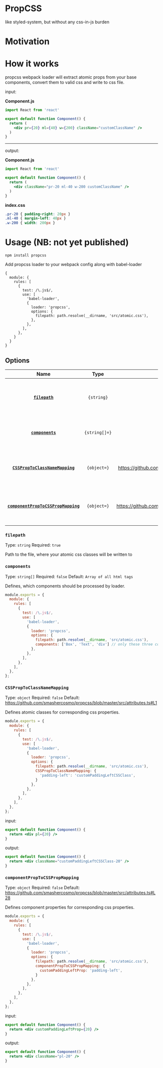 # PropCSS
like styled-system, but without any css-in-js burden

# Motivation

# How it works
propcss webpack loader will extract atomic props from your base components, convert them to valid css and write to css file.

input:

**Component.js**
```jsx
import React from 'react'

export default function Component() {
  return (
    <div pr={20} ml={40} w={200} className="customClassName" />
  )
}
```
---
output:

**Component.js**
```jsx
import React from 'react'

export default function Component() {
  return (
    <div className="pr-20 ml-40 w-200 customClassName" />
  )
}
```
**index.css**
```css
.pr-20 { padding-right: 20px }
.ml-40 { margin-left: 40px }
.w-200 { width: 200px }
```

# Usage (NB: not yet published)
```
npm install propcss
```

Add propcss loader to your webpack config along with babel-loader
```
{
  module: {
    rules: [
      {
        test: /\.js$/,
        use: [
          'babel-loader',
          {
            loader: 'propcss',
            options: {
              filepath: path.resolve(__dirname, 'src/atomic.css'), 
            },
          },
        ],
      },
    }
  }
}
```

## Options

|                    Name                                               |            Type              | Default                                                                   | Description                                                            |
| :-------------------------------------------------------------------: | :--------------------------: | :-----------------------------------------------------------------------: | :--------------------------------------------------------------------- |
| **[`filepath`](#filepath)**                                           | `{string}`                   |                                                                           | Path to the file, where your atomic css classes will be written to     |
| **[`components`](#components)**                                       | `{string[]=}`                | Array of all html tags                                                    | Which components should be processed by loader                         |
| **[`CSSPropToClassNameMapping`](#CSSPropToClassNameMapping)**         | `{object=}`                  | https://github.com/smashercosmo/propcss/blob/master/src/attributes.ts#L1  | Defines atomic classes for corresponding css properties.               |
| **[`componentPropToCSSPropMapping`](#componentPropToCSSPropMapping)** | `{object=}`                  | https://github.com/smashercosmo/propcss/blob/master/src/attributes.ts#L28 | Defines component properties for corresponding css properties.         |

### `filepath`

Type: `string`
Required: `true`

Path to the file, where your atomic css classes will be written to

### `components`

Type: `string[]`
Required: `false`
Default: `Array of all html tags `

Defines, which components should be processed by loader.     

```js
module.exports = {
  module: {
    rules: [
      {
        test: /\.js$/,
        use: [
          'babel-loader',
          {
            loader: 'propcss',
            options: {
              filepath: path.resolve(__dirname, 'src/atomic.css'),
              components: ['Box', 'Text', 'div'] // only these three components will be processed by loader
            },
          },
        ],
      },
    ],
  },
};
```

### `CSSPropToClassNameMapping`

Type: `object`
Required: `false`
Default: https://github.com/smashercosmo/propcss/blob/master/src/attributes.ts#L1

Defines atomic classes for corresponding css properties.

```js
module.exports = {
  module: {
    rules: [
      {
        test: /\.js$/,
        use: [
          'babel-loader',
          {
            loader: 'propcss',
            options: {
              filepath: path.resolve(__dirname, 'src/atomic.css'),
              CSSPropToClassNameMapping: {
                'padding-left': 'customPaddingLeftCSSClass',
              }
            },
          },
        ],
      },
    ],
  },
};
```
input:
```jsx
export default function Component() {
  return <div pl={20} />
}
```

output:
```jsx
export default function Component() {
  return <div className="customPaddingLeftCSSClass-20" />
}
```

### `componentPropToCSSPropMapping`

Type: `object`
Required: `false`
Default: https://github.com/smashercosmo/propcss/blob/master/src/attributes.ts#L28

Defines component properties for corresponding css properties.

```js
module.exports = {
  module: {
    rules: [
      {
        test: /\.js$/,
        use: [
          'babel-loader',
          {
            loader: 'propcss',
            options: {
              filepath: path.resolve(__dirname, 'src/atomic.css'),
              componentPropToCSSPropMapping: {
                customPaddingLeftProp: 'padding-left',
              }
            },
          },
        ],
      },
    ],
  },
};
```
input:
```jsx
export default function Component() {
  return <div customPaddingLeftProp={20} />
}
```

output:
```jsx
export default function Component() {
  return <div className="pl-20" />
}
```
